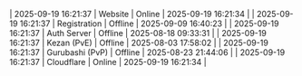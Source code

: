| 2025-09-19 16:21:37 | Website | Online | 2025-09-19 16:21:34 |
| 2025-09-19 16:21:37 | Registration | Offline | 2025-09-09 16:40:23 |
| 2025-09-19 16:21:37 | Auth Server | Offline | 2025-08-18 09:33:31 |
| 2025-09-19 16:21:37 | Kezan (PvE) | Offline | 2025-08-03 17:58:02 |
| 2025-09-19 16:21:37 | Gurubashi (PvP) | Offline | 2025-08-23 21:44:06 |
| 2025-09-19 16:21:37 | Cloudflare | Online | 2025-09-19 16:21:34 |
